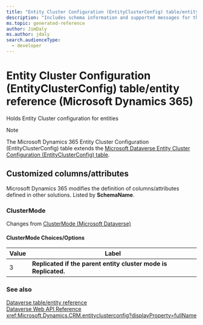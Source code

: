 ```yaml
---
title: "Entity Cluster Configuration (EntityClusterConfig) table/entity reference (Microsoft Dynamics 365)"
description: "Includes schema information and supported messages for the Entity Cluster Configuration (EntityClusterConfig) table/entity with Microsoft Dynamics 365."
ms.topic: generated-reference
author: JimDaly
ms.author: jdaly
search.audienceType: 
  - developer
---
```


# Entity Cluster Configuration (EntityClusterConfig) table/entity reference (Microsoft Dynamics 365)

Holds Entity Cluster configuration for entities

> [!NOTE]
> The Microsoft Dynamics 365 Entity Cluster Configuration (EntityClusterConfig) table extends the [Microsoft Dataverse Entity Cluster Configuration (EntityClusterConfig) table](/power-apps/developer/data-platform/reference/entities/entityclusterconfig).



## Customized columns/attributes

Microsoft Dynamics 365 modifies the definition of columns/attributes defined in other solutions. Listed by **SchemaName**.

### <a name="BKMK_ClusterMode"></a> ClusterMode

Changes from [ClusterMode (Microsoft Dataverse)](/power-apps/developer/data-platform/reference/entities/entityclusterconfig#BKMK_ClusterMode)

#### ClusterMode Choices/Options

|Value|Label|
|---|---|
|3|**Replicated if the parent entity cluster mode is Replicated.**|



### See also

[Dataverse table/entity reference](/power-apps/developer/data-platform/reference/about-entity-reference)  
[Dataverse Web API Reference](/power-apps/developer/data-platform/webapi/reference/about)   
<xref:Microsoft.Dynamics.CRM.entityclusterconfig?displayProperty=fullName>
